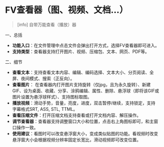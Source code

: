 # FV查看器（图、视频、文档…）

> \[info\] 自带万能查看（播放）器

一、总括

* **功能入口**：在文件管理中点击文件会弹出打开方式，选择FV查看器即可进入。
* **支持类型**：查看器支持打开图片、视频、压缩包、文本、网页、PDF等。

二、细节

* **查看文本**：支持查看文本内容、编辑、编码选择、文本大小、分页阅读、全屏、夜间模式、搜索（正反向）。
* **查看图片**： 在查看器内打开图片支持旋转（仅jpg，且为永久旋转）、新建GIF、设为桌面、收藏、分享、涂鸦编辑、属性、删除、悬浮球（即将该GIF或图片设置为悬浮球样式）、支持图标取图。
* **播放视频**：滑动手势，音量，亮度，进度，双击暂停/继续，支持锁定，支持字幕格式SRT, ASS, STL, TTML。
* **查看压缩文件**：打开压缩文档支持查看或打开文档内容、解压操作。
* **调节查看器**：查看器支持调整窗口大小和位置，点击右上角图标即可，和主窗口操作一致。
* **使用建议**：看图时可以改变悬浮窗大小，变成类似贴图的功能。看视频时改变悬浮窗大小会根据视频分辨率固定长宽比，滑动视频即可改变位置。

